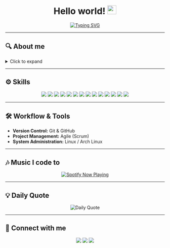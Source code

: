 <h1 align="center">
  Hello world!  
  <img src="https://media.tenor.com/mAlJkmN3TEcAAAAi/hackerman-emote.gif" width="28">
</h1>

<p align="center">
  <a href="https://git.io/typing-svg">
    <img src="https://readme-typing-svg.demolab.com?font=Courier+New&size=28&duration=800&pause=1000&color=00FF2C&background=000000&multiline=true&width=600&height=150&lines=%24+echo+%22Hello%2C+I'm+0xhel%22;Hello%2C+I'm+0xhel;%24+echo+%22Fullstack+Developer%22;Fullstack+Developer" alt="Typing SVG" />
  </a>
</p>

---

## 🔍 About me

<details>
  <summary>Click to expand</summary>

- 🌱 Always learning: Front-end & Back-end, C, Shell scripting  
- 🎯 Goal: Improve continuously and build robust, efficient applications  
- 💬 Let’s chat about tech, coding practices, or project management  
- 🤓 Fun Fact: I like coding challenges and optimizing workflows

</details>

---

## ⚙️ Skills

<p align="center">
  <img src="https://img.shields.io/badge/Linux-1793d1?style=for-the-badge&logo=linux&logoColor=white" />
  <img src="https://img.shields.io/badge/Arch_Linux-1793d1?style=for-the-badge&logo=archlinux&logoColor=white" />
  <img src="https://img.shields.io/badge/C-00599C?style=for-the-badge&logo=c&logoColor=white" />
  <img src="https://img.shields.io/badge/Bash-4EAA25?style=for-the-badge&logo=gnu-bash&logoColor=white" />
  <img src="https://img.shields.io/badge/Shell-333333?style=for-the-badge&logo=gnushell&logoColor=white" />
  <img src="https://img.shields.io/badge/HTML5-E34F26?style=for-the-badge&logo=html5&logoColor=white" />
  <img src="https://img.shields.io/badge/CSS3-1572B6?style=for-the-badge&logo=css3&logoColor=white" />
  <img src="https://img.shields.io/badge/JavaScript-F7DF1E?style=for-the-badge&logo=javascript&logoColor=black" />
  <img src="https://img.shields.io/badge/React-20232A?style=for-the-badge&logo=react&logoColor=61DAFB" />
  <img src="https://img.shields.io/badge/Redux-764ABC?style=for-the-badge&logo=redux&logoColor=white" />
  <img src="https://img.shields.io/badge/Node.js-43853D?style=for-the-badge&logo=node.js&logoColor=white" />
  <img src="https://img.shields.io/badge/Express.js-000000?style=for-the-badge&logo=express&logoColor=white" />
  <img src="https://img.shields.io/badge/MongoDB-47A248?style=for-the-badge&logo=mongodb&logoColor=white" />
  <img src="https://img.shields.io/badge/Git-F05032?style=for-the-badge&logo=git&logoColor=white" />
</p>

---

## 🛠️ Workflow & Tools

- **Version Control:** Git & GitHub  
- **Project Management:** Agile (Scrum)  
- **System Administration:** Linux / Arch Linux  

---

## 🎶 Music I code to

<p align="center">
  <a href="https://github.com/kittinan/spotify-github-profile">
    <img src="https://spotify-github-profile.kittinanx.com/api/view?uid=31m3djlmresd6niu2ctcamitd2yq&cover_image=true&theme=dark&show_offline=false" alt="Spotify Now Playing" />
  </a>
</p>

---

## 💡 Daily Quote

<p align="center">
  <img src="https://readme-daily-quotes.vercel.app/api?theme=dark&category=programming" alt="Daily Quote" />
</p>

---

## 🚀 Connect with me

<p align="center">
  <a href="https://github.com/0xhel"><img src="https://img.shields.io/badge/GitHub-000?style=for-the-badge&logo=github&logoColor=white" /></a>
  <a href="https://linkedin.com/in/0xhel"><img src="https://img.shields.io/badge/LinkedIn-0077B5?style=for-the-badge&logo=linkedin&logoColor=white" /></a>
  <a href="https://twitter.com/0xhel"><img src="https://img.shields.io/badge/Twitter-1DA1F2?style=for-the-badge&logo=twitter&logoColor=white" /></a>
</p>
